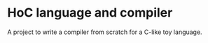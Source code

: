 # HoC language and compiler

A project to write a compiler from scratch for a C-like toy language.

